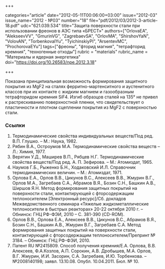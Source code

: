 +++

categories="article"
date="2012-05-11T00:06:00+03:00"
issue="2012-03"
issue_name="2012 - №03"
number="18"
file="pdf/2012/03/2012-3-article-18.pdf"
udc="621.039.534"
title="Защита поверхности стали при использовании фреонов в АЭС типа «БРЕСТ»"
authors=["OrlovaEA", "AlekseevVV", "GmurinVG", "ZagrebaevSA", "OrlovMA", "ShirshovYaN", "VolovAN", "TorbenkovaIYu", "TyichinskiyPI", "ArsentevMC", "ProchorovaEYu"]
tags=["фреоны", "фторид магния", "тетрафторид кремния", "техногенные отходы"]
rubric = "materials"
rubric_name = "Материалы и ядерная энергетика"
doi="https://doi.org/10.26583/npe.2012.3.18"

+++

Показана принципиальная возможность формирования защитного покрытия из MgF2 на сталях ферритно-мартенситного и аустенитного классов при их контакте с жидким магнием и газообразным тетрафторидом кремния SiF4. Изгиб образцов сталей на 135° не привел к растрескиванию поверхностной пленки, что свидетельствует о пластичности и плотном сцеплении покрытия из MgF2 с поверхностью стали.

### Ссылки

1. Термодинамические свойства индивидуальных веществ/Под ред. В.П. Глушко. – М.: Наука, 1982.
2. Рябин В.А., Остроумов М.А. Термодинамические свойства веществ – Л.: Химия, 1977.
3. Верятин У.Д., Маширев В.П., Рябцев Н.Г. Термодинамические свойства веществ/Под ред. А. П. Зефирова. – М.: Атомиздат, 1965.
4. Наумов Г.Б., Рыженко Б.Н., Ходаковский И.Л. Справочник термодинамических величин. – М.: Атомиздат, 1971.
5. Орлова Е.А., Орлов В.В., Цикунов В.С., Алексеев В.В., Жмурин В.Г., Орлов М.А., Загребаев С.А., Абрамов В.Я., Бозин С.Н., Башкин А.В., Ширшов Я.Н. Метод формирования защитных покрытий на поверхности стали, контактирующей с фторсодержащим теплоносителем [Электронный ресурс]/Сб. докладов Межведомственного семинара «Тяжелые жидкометаллические теплоносители в быстрых реакторах» 20-22 октября 2010 г. – Обнинск: ГНЦ РФ-ФЭИ, 2010 – С. 381-390 (CD-ROM).
6. Орлов В.В., Орлова Е.А., Алексеев В.В., Цикунов В.С., Абрамов В.Я., Бозин С.Н., Башкин А.В., Жмурин В.Г., Загребаев С.А. Метод формирования защитных покрытий на поверхности стали, контактирующей с фторсодержащим теплоносителем/Препринт № 3184. – Обнинск: ГНЦ РФ-ФЭИ, 2010.
7. Патент RU №2415809. Способ получения кремния/Е.А. Орлова, В.В. Алексеев, Ф.А.Козлов, А.П. Сорокин, А.В. Дробышев, М.А. Орлов, В.Г. Жмурин, И.И. Засорин, С.А. Загребаев, И.Ю. Торбенкова. – №2008140198; заявл. 13.10.08. Опубл. 10.04.2011. Бюл. № 10.